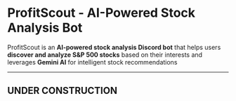 # ProfitScout - AI-Powered Stock Analysis Bot

ProfitScout is an **AI-powered stock analysis Discord bot** that helps users **discover and analyze S&P 500 stocks** based on their interests and leverages **Gemini AI** for intelligent stock recommendations

---

## UNDER CONSTRUCTION
